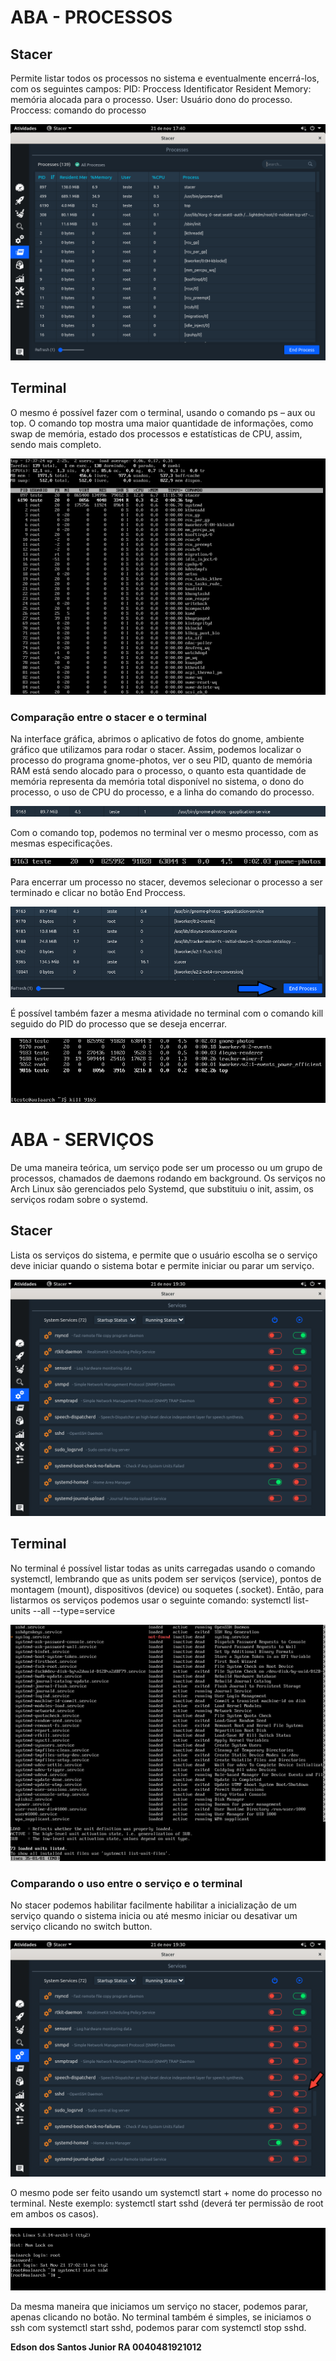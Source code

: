 # ABA - PROCESSOS

## Stacer
<p align="justify">

Permite listar todos os processos no sistema e eventualmente encerrá-los, com os seguintes campos:
PID: Proccess Identificator
Resident Memory: memória alocada para o processo.
User: Usuário dono do processo.
Proccess: comando do processo

<img src="docs/Edson/images/stacer-processes.png">

## Terminal

O mesmo é possível fazer com o terminal, usando o comando ps – aux ou top. O comando top mostra uma maior quantidade de informações, como swap de memória, estado dos processos e estatísticas de CPU, assim, sendo mais completo.

<img src="docs/Edson/images/terminal-processes.png">

### Comparação entre o stacer e o terminal

Na interface gráfica, abrimos o aplicativo de fotos do gnome, ambiente gráfico que utilizamos para rodar o stacer.
Assim, podemos localizar o processo do programa gnome-photos, ver o seu PID, quanto de memória RAM está sendo alocado para o processo, o quanto esta quantidade de memória representa da memória total disponível no sistema, o dono do processo, o uso de CPU do processo, e a linha do comando do processo.

<img src="docs/Edson/images/stacer-gnome-photos.PNG">

Com o comando top, podemos no terminal ver o mesmo processo, com as mesmas especificações.

<img src="docs/Edson/images/terminal-gnome-photos.PNG">

Para encerrar um processo no stacer, devemos selecionar o processo a ser terminado e clicar no botão End Proccess.

<img src="docs/Edson/images/stacer-end-proccess.png">

É possível também fazer a mesma atividade no terminal com o comando kill seguido do PID do processo que se deseja encerrar.

<img src="docs/Edson/images/terminal-end-proccess.png">
</p>

# ABA - SERVIÇOS

<p align="justify">
  
De uma maneira teórica, um serviço pode ser um processo ou um grupo de processos, chamados de daemons rodando em background.
Os serviços no Arch Linux são gerenciados pelo Systemd, que substituiu o init, assim, os serviços rodam sobre o systemd.

## Stacer

Lista os serviços do sistema, e permite que o usuário escolha se o serviço deve iniciar quando o sistema botar e permite iniciar ou parar um serviço.

<img src="docs/Edson/images/stacer-services.png">

## Terminal

No terminal é possível listar todas as units carregadas usando o comando systemctl, lembrando que as units podem ser serviços (service), pontos de montagem (mount), dispositivos (device) ou soquetes (.socket). Então, para listarmos os serviços podemos usar o seguinte comando:
systemctl list-units --all --type=service


<img src="docs/Edson/images/terminal-services.png">

### Comparando o uso entre o serviço e o terminal

No stacer podemos habilitar facilmente habilitar a inicialização de um serviço quando o sistema inicia ou até mesmo iniciar ou desativar um serviço clicando no switch button.

<img src="docs/Edson/images/stacer-initialize-ssh.png">

O mesmo pode ser feito usando um systemctl start + nome do processo no terminal. Neste exemplo: systemctl start sshd (deverá ter permissão de root em ambos os casos).

<img src="docs/Edson/images/terminal-initialize-ssh.png">

Da mesma maneira que iniciamos um serviço no stacer, podemos parar, apenas clicando no botão. No terminal também é simples, se iniciamos o ssh com systemctl start sshd, podemos parar com systemctl stop sshd.


<strong>Edson dos Santos Junior RA 0040481921012</strong>
</p>






